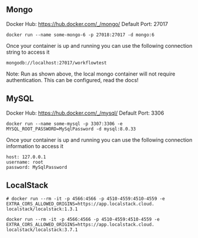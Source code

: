 ## Mongo

Docker Hub: https://hub.docker.com/_/mongo/
Default Port: 27017

```
docker run --name some-mongo-6 -p 27018:27017 -d mongo:6
```

Once your container is up and running you can use the following connection string to access it
```
mongodb://localhost:27017/workflowtest
```

Note: Run as shown above, the local mongo container will not require authentication.  This can be configured, read the docs!



## MySQL

Docker Hub: https://hub.docker.com/_/mysql/
Default Port: 3306

```
docker run --name some-mysql -p 3307:3306 -e MYSQL_ROOT_PASSWORD=MySqlPassword -d mysql:8.0.33
```

Once your container is up and running you can use the following connection information to access it
```
host: 127.0.0.1
username: root
password: MySqlPassword
```



## LocalStack

```
# docker run --rm -it -p 4566:4566 -p 4510-4559:4510-4559 -e EXTRA_CORS_ALLOWED_ORIGINS=https://app.localstack.cloud. localstack/localstack:1.3.1

docker run --rm -it -p 4566:4566 -p 4510-4559:4510-4559 -e EXTRA_CORS_ALLOWED_ORIGINS=https://app.localstack.cloud. localstack/localstack:3.7.1
```